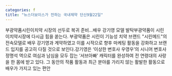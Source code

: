 ```yaml
---
categories: f
title: "뉴스더보이스가 전하는 국내제약 단신9월22일"
---
```

부광약품시린이치약 시장의 선두로 복귀 준비...배우 강기영 모델 발탁부광약품이 시린이치약시장에 다시금 힘을 쏟는다. 부광약품은 시린이 기능성 치약 브랜드 "시린메드"의 전속모델로 배우 강기영과 계약하였고 이를 시작으로 향후 마케팅 활동을 강화하고 브랜드 입지를 공고히 다질 것으로 보인다.강기영은 ‘이상한 변호사 우영우’의 시니어 변호사 정명석 역으로 여심과 남심을 모두 잡는 ‘서브아빠’ 캐릭터를 완성하여 전 연령대의 사랑을 한 몸에 받고 있다. 그 동안의 작품 활동과 최근 분야를 가리지 않는 활발한 활동으로 배우가 가지고 있는 편안
